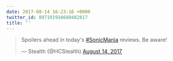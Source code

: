 ```yaml
---
date: 2017-08-14 16:23:16 +0000
twitter_id: 897191916680482817
title: ''
---
```


<blockquote class="twitter-tweet"><p lang="en" dir="ltr">Spoilers ahead in today&#39;s <a href="https://twitter.com/hashtag/SonicMania?src=hash&amp;ref_src=twsrc%5Etfw">#SonicMania</a> reviews. Be aware!</p>&mdash; Stealth (@HCStealth) <a href="https://twitter.com/HCStealth/status/897155898702938112?ref_src=twsrc%5Etfw">August 14, 2017</a></blockquote>
<script async src="https://platform.twitter.com/widgets.js" charset="utf-8"></script>
